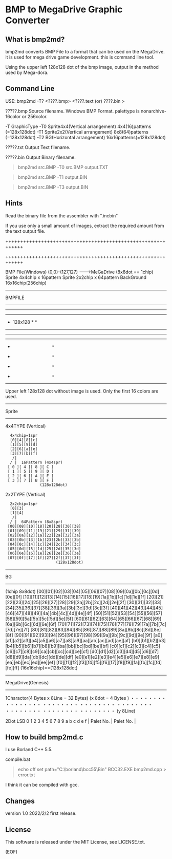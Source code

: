 # BMP to MegaDrive Graphic Converter


What is bmp2md?
------------------
bmp2md converts BMP File to a format that can be used on the MegaDrive.
it is used for mega drive game development.
this is command line tool.

Using the upper left 128x128 dot of the bmp image, output in the method used by Mega-dora.



Command Line
-------------

USE: bmp2md -T? <????.bmp> <????.text (or) ????.bin >

?????.bmp
    Source filename. Windows BMP Format.
    palettype is nonarchive-16color or 256color.

-T GraphicType
	-T0  Sprite4x4(Vertical arrangement) 4x4(16)patterns (=128x128dot)
	-T1  Sprite2x2(Vertical arrangement) 8x8(64)patterns (=128x128dot)
	-T2  BG(Horizontal arrangement) 16x16patterns(=128x128dot)

?????.txt
	Output Text filename.

?????.bin
	Output Binary filename.


>bmp2md src.BMP -T0 src.BMP output.TXT

>bmp2md src.BMP -T1 output.BIN

>bmp2md src.BMP -T3 output.BIN



Hints
-----
Read the binary file from the assembler with ".incbin"

If you use only a small amount of images, extract the required amount from the text output file.


++++++++++++++++++++++++++++++++++++++++++++++++++++++++++++


++++++++++++++++++++++++++++++++++++++++++++++++++++++++++++

  BMP File(Windows)
  (0,0)-(127,127) --->MeGaDrive (8x8dot == 1chip)
                          Sprite 4x4chip x 16pattern
                          Sprite 2x2chip x 64pattern
                          BackGround 16x16chip(256chip)

*********************
 BMPFILE
*********************
  ************************
  *         *            *
  * 128x128 *            *
  *         *            *
  *         *            *
  ***********            *
  *                      *
  *                      *
  *                      *
  *                      *
  ************************
  Upper left 128x128 dot without image is used.
  Only the first 16 colors are used.


*********************
 Sprite
*********************
   4x4TYPE (Vertical)

      4x4chip=1spr
      [0][4][8][c]
      [1][5][9][d]
      [2][6][a][e]
      [3][7][b][f]
       /|
      / |  16Pattern (4x4spr)
     [ 0 ][ 4 ][ 8 ][ C ]
     [ 1 ][ 5 ][ 9 ][ D ]
     [ 2 ][ 6 ][ A ][ E ]
     [ 3 ][ 7 ][ B ][ F ]
                   (128x128dot)

  2x2TYPE (Vertical)

      2x2chip=1spr
      [0][3]
      [1][4]
       /|
      / |  64Pattern (8x8spr)
     [00][08][10][18][20][28][30][38]
     [01][09][11][19][21][29][31][39]
     [02][0a][12][1a][22][2a][32][3a]
     [03][0b][13][1b][23][2b][33][3b]
     [04][0c][14][1c][24][2c][34][3c]
     [05][0d][15][1d][25][2d][35][3d]
     [06][0e][16][1e][26][2e][36][3e]
     [07][0f][17][1f][27][2f][37][3f]
                          (128x128dot)


*********************
 BG
*********************
  (1chip 8x8dot)
  [00][01][02][03][04][05][06][07][08][09][0a][0b][0c][0d][0e][0f]
  [10][11][12][13][14][15][16][17][18][19][1a][1b][1c][1d][1e][1f]
  [20][21][22][23][24][25][26][27][28][29][2a][2b][2c][2d][2e][2f]
  [30][31][32][33][34][35][36][37][38][39][3a][3b][3c][3d][3e][3f]
  [40][41][42][43][44][45][46][47][48][49][4a][4b][4c][4d][4e][4f]
  [50][51][52][53][54][55][56][57][58][59][5a][5b][5c][5d][5e][5f]
  [60][61][62][63][64][65][66][67][68][69][6a][6b][6c][6d][6e][6f]
  [70][71][72][73][74][75][76][77][78][79][7a][7b][7c][7d][7e][7f]
  [80][81][82][83][84][85][86][87][88][89][8a][8b][8c][8d][8e][8f]
  [90][91][92][93][94][95][96][97][98][99][9a][9b][9c][9d][9e][9f]
  [a0][a1][a2][a3][a4][a5][a6][a7][a8][a9][aa][ab][ac][ad][ae][af]
  [b0][b1][b2][b3][b4][b5][b6][b7][b8][b9][ba][bb][bc][bd][be][bf]
  [c0][c1][c2][c3][c4][c5][c6][c7][c8][c9][ca][cb][cc][cd][ce][cf]
  [d0][d1][d2][d3][d4][d5][d6][d7][d8][d9][da][db][dc][dd][de][df]
  [e0][e1][e2][e3][e4][e5][e6][e7][e8][e9][ea][eb][ec][ed][ee][ef]
  [f0][f1][f2][f3][f4][f5][f6][f7][f8][f9][fa][fb][fc][fd][fe][ff]
                                                   (16x16chip)==(128x128dot)

*********************
 MegaDrive(Genesis)
*********************

   1Charactor(4 Bytes x 8Line = 32 Bytes)
                  (x 8dot = 4 Bytes )
    ・・・・・・・・
    ・・・・・・・・
    ・・・・・・・・
    ・・・・・・・・
    ・・・・・・・・
    ・・・・・・・・
    ・・・・・・・・
    ・・・・・・・・
  (y 8Line)

   2Dot
    LSB
    0 1 2 3 4 5 6 7 8 9 a b c d e f
   | Palet No.     | Palet No.     |



How to build bmp2md.c
----------------------
I use Borland C++ 5.5.

compile.bat
>echo off
>set path="C:\borland\bcc55\Bin"
>BCC32.EXE bmp2md.cpp > error.txt

I think it can be compiled with gcc.



Changes
-------
version 1.0   2022/2/2
    first release.

License
-------
This software is released under the MIT License, see LICENSE.txt.

(EOF)


